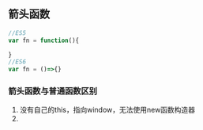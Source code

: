 ## 箭头函数
```js
//ES5
var fn = function(){

}
//ES6
var fn = ()=>{}
```
### 箭头函数与普通函数区别
1. 没有自己的this，指向window，无法使用new函数构造器
2. 